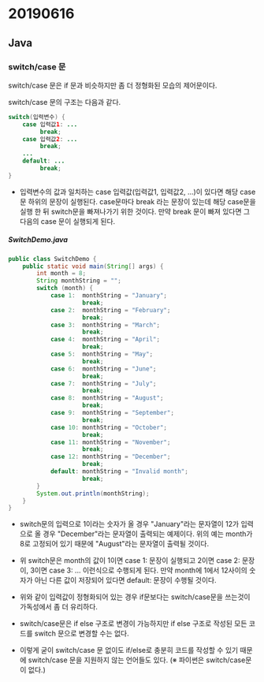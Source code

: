 # 20190616

## Java



### switch/case 문

switch/case 문은 if 문과 비슷하지만 좀 더 정형화된 모습의 제어문이다.

switch/case 문의 구조는 다음과 같다.

```java
switch(입력변수) {
    case 입력값1: ...
         break;
    case 입력값2: ...
         break;
    ...
    default: ...
         break;
}
```

* 입력변수의 값과 일치하는 case 입력값(입력값1, 입력값2, ...)이 있다면 해당 case문 하위의 문장이 실행된다. case문마다 break 라는 문장이 있는데 해당 case문을 실행 한 뒤 switch문을 빠져나가기 위한 것이다. 만약 break 문이 빠져 있다면 그 다음의 case 문이 실행되게 된다.



##### SwitchDemo.java

```java
public class SwitchDemo {
    public static void main(String[] args) {
        int month = 8;
        String monthString = "";
        switch (month) {
            case 1:  monthString = "January";
                     break;
            case 2:  monthString = "February";
                     break;
            case 3:  monthString = "March";
                     break;
            case 4:  monthString = "April";
                     break;
            case 5:  monthString = "May";
                     break;
            case 6:  monthString = "June";
                     break;
            case 7:  monthString = "July";
                     break;
            case 8:  monthString = "August";
                     break;
            case 9:  monthString = "September";
                     break;
            case 10: monthString = "October";
                     break;
            case 11: monthString = "November";
                     break;
            case 12: monthString = "December";
                     break;
            default: monthString = "Invalid month";
                     break;
        }
        System.out.println(monthString);
    }
}
```

* switch문의 입력으로 1이라는 숫자가 올 경우 "January"라는 문자열이 12가 입력으로 올 경우 "December"라는 문자열이 출력되는 예제이다. 위의 예는 month가 8로 고정되어 있기 때문에 "August"라는 문자열이 출력될 것이다.
* 위 switch문은 month의 값이 1이면 case 1: 문장이 실행되고 2이면 case 2: 문장이, 3이면 case 3: ... 이런식으로 수행되게 된다. 만약 month에 1에서 12사이의 숫자가 아닌 다른 값이 저장되어 있다면 default: 문장이 수행될 것이다.
* 위와 같이 입력값이 정형화되어 있는 경우 if문보다는 switch/case문을 쓰는것이 가독성에서 좀 더 유리하다.

* switch/case문은 if else 구조로 변경이 가능하지만 if else 구조로 작성된 모든 코드를 switch 문으로 변경할 수는 없다.

* 이렇게 굳이 switch/case 문 없이도 if/else로 충분히 코드를 작성할 수 있기 때문에 switch/case 문을 지원하지 않는 언어들도 있다. (※ 파이썬은 switch/case문이 없다.)